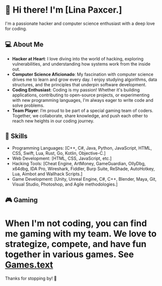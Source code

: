 # 👋 Hi there! I'm [Lina Paxcer.]

I'm a passionate hacker and computer science enthusiast with a deep love for coding.
## 💻 About Me

- **Hacker at Heart**: I love diving into the world of hacking, exploring vulnerabilities, and understanding how systems work from the inside out.
- **Computer Science Aficionado**: My fascination with computer science drives me to learn and grow every day. I enjoy studying algorithms, data structures, and the principles that underpin software development.
- **Coding Enthusiast**: Coding is my passion! Whether it's building applications, contributing to open-source projects, or experimenting with new programming languages, I'm always eager to write code and solve problems.
- **Team Player**: I’m proud to be part of a special gaming team of coders. Together, we collaborate, share knowledge, and push each other to reach new heights in our coding journey.

## 🌟 Skills

- Programming Languages: [C++, C#, Java, Python, JavaScript, HTML, CSS, Swift, Lua, Rust, Go, Kotlin, Objective-C.]
- Web Development: [HTML, CSS, JavaScript, etc.]
- Hacking Tools: [Cheat Engine, ArtMoney, GameGuardian, OllyDbg, x64dbg, IDA Pro, Wireshark, Fiddler, Burp Suite, ReShade, AutoHotkey, Lua, Aimbot and Wallhack Scripts.]
- Game Development: [Unity, Unreal Engine, C#, C++, Blender, Maya, Git, Visual Studio, Photoshop, and Agile methodologies.]

## 🎮 Gaming

# When I'm not coding, you can find me gaming with my team. We love to strategize, compete, and have fun together in various games. See [Games.text](https://www.github.com)

Thanks for stopping by! 🚀
